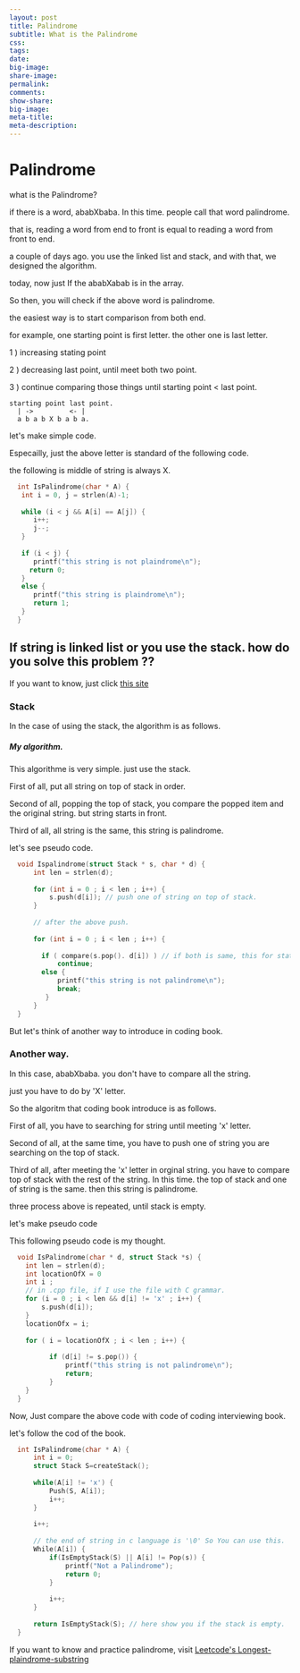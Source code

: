 ```yaml
---
layout: post
title: Palindrome
subtitle: What is the Palindrome
css:
tags:
date:
big-image:
share-image:
permalink:
comments:
show-share:
big-image:
meta-title:
meta-description:
---
```


# Palindrome 

  what is the Palindrome? 
  
  if there is a word, ababXbaba. In this time. people call that word palindrome. 
  
  that is, reading a word from end to front is equal to reading a word from front to end.
  
  a couple of days ago. you use the linked list and stack, and with that, we designed the algorithm.
  
  today, now just If the ababXabab is in the array. 
  
  So then, you will check if the above word is palindrome.
  
  the easiest way is to start comparison from both end. 
  
  for example, one starting point is first letter. the other one is last letter.
  
  1 ) increasing stating point 
  
  2 ) decreasing last point, until meet both two point. 
  
  3 ) continue comparing those things until starting point < last point.
   
```
starting point last point.  
  | ->         <- |  
  a b a b X b a b a.  
```
  
  let's make simple code. 
  
  Especailly, just the above letter is standard of the following code.
  
  the following is middle of string is always X. 

```c
  int IsPalindrome(char * A) {
   int i = 0, j = strlen(A)-1;
   
   while (i < j && A[i] == A[j]) {
      i++;
      j--;
   }
   
   if (i < j) {
      printf("this string is not plaindrome\n");
     return 0;
   }
   else {
      printf("this string is plaindrome\n");
      return 1;
   }
  }
```
  
## If string is linked list or you use the stack. how do you solve this problem ??

  If you want to know, just click [this site](./Extension_Of_Data_structure/2016-08-03-Finding_If_a_singly_Linked_list_is_palindrome)
  
  
### Stack 

  In the case of using the stack, the algorithm is as follows.

##### My algorithm. 

  This algorithme is very simple. just use the stack. 
  
  First of all, put all string on top of stack in order.
  
  Second of all, popping the top of stack, you compare the popped item and the original string. but string starts in front. 
  
  Third of all, all string is the same, this string is palindrome.
  
  let's see pseudo code. 
  
```c
  void Ispalindrome(struct Stack * s, char * d) {
      int len = strlen(d);
      
      for (int i = 0 ; i < len ; i++) {
          s.push(d[i]); // push one of string on top of stack. 
      }
      
      // after the above push. 
      
      for (int i = 0 ; i < len ; i++) {
        
        if ( compare(s.pop(). d[i]) ) // if both is same, this for statement continues
            continue;
        else {
            printf("this string is not palindrome\n");
            break; 
         }
      }
  }
```

But let's think of another way to introduce in coding book. 


### Another way. 

  In this case, ababXbaba. you don't have to compare all the string.
  
  just you have to do by 'X' letter. 
  
  So the algoritm that coding book introduce is as follows. 
  
  First of all, you have to searching for string until meeting 'x' letter. 
  
  Second of all, at the same time, you have to push one of string you are searching on the top of stack. 
  
  Third of all, after meeting the 'x' letter in orginal string. you have to compare top of stack with the rest of the string. 
  In this time. the top of stack and one of string is the same. then this string is palindrome.
  
  three process above is repeated, until stack is empty. 
  
  let's make pseudo code 
  
  This following pseudo code is my thought. 
  
```c
  void IsPalindrome(char * d, struct Stack *s) {
    int len = strlen(d);
    int locationOfX = 0  
    int i ;
    // in .cpp file, if I use the file with C grammar. 
    for (i = 0 ; i < len && d[i] != 'x' ; i++) {
        s.push(d[i]);     
    }
    locationOfx = i;
    
    for ( i = locationOfX ; i < len ; i++) {
      
          if (d[i] != s.pop()) {
              printf("this string is not palindrome\n");
              return; 
          }
    }
  }
```
  
  Now, Just compare the above code with code of coding interviewing book. 
  
  let's follow the cod of the book. 
  
```c
  int IsPalindrome(char * A) {
      int i = 0; 
      struct Stack S=createStack();
      
      while(A[i] != 'x') {
          Push(S, A[i]);
          i++;
      }
    
      i++;
      
      // the end of string in c language is '\0' So You can use this. 
      While(A[i]) {
          if(IsEmptyStack(S) || A[i] != Pop(s)) {
              printf("Not a Palindrome");
              return 0;
          }
          
          i++;
      }
      
      return IsEmptyStack(S); // here show you if the stack is empty.
  }
```
  
If you want to know and practice palindrome, visit [Leetcode's Longest-plaindrome-substring](https://leetcode.com/problems/longest-palindromic-substring/)

